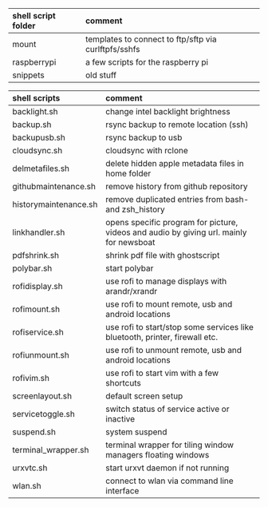 | shell script folder | comment                                              |
| :------------------ | :--------------------------------------------------- |
| mount               | templates to connect to ftp/sftp via curlftpfs/sshfs |
| raspberrypi         | a few scripts for the raspberry pi                   |
| snippets            | old stuff                                            |

| shell scripts         | comment                                                                                 |
| :-------------------- | :-------------------------------------------------------------------------------------- |
| backlight.sh          | change intel backlight brightness                                                       |
| backup.sh             | rsync backup to remote location (ssh)                                                   |
| backupusb.sh          | rsync backup to usb                                                                     |
| cloudsync.sh          | cloudsync with rclone                                                                   |
| delmetafiles.sh       | delete hidden apple metadata files in home folder                                       |
| githubmaintenance.sh  | remove history from github repository                                                   |
| historymaintenance.sh | remove duplicated entries from bash- and zsh_history                                    |
| linkhandler.sh        | opens specific program for picture, videos and audio by giving url. mainly for newsboat |
| pdfshrink.sh          | shrink pdf file with ghostscript                                                        |
| polybar.sh            | start polybar                                                                           |
| rofidisplay.sh        | use rofi to manage displays with arandr/xrandr                                          |
| rofimount.sh          | use rofi to mount remote, usb and android locations                                     |
| rofiservice.sh        | use rofi to start/stop some services like bluetooth, printer, firewall etc.             |
| rofiunmount.sh        | use rofi to unmount remote, usb and android locations                                   |
| rofivim.sh            | use rofi to start vim with a few shortcuts                                              |   
| screenlayout.sh       | default screen setup                                                                    |
| servicetoggle.sh      | switch status of service active or inactive                                             |
| suspend.sh            | system suspend                                                                          |
| terminal_wrapper.sh   | terminal wrapper for tiling window managers floating windows                            |
| urxvtc.sh             | start urxvt daemon if not running                                                       |
| wlan.sh               | connect to wlan via command line interface                                              |
